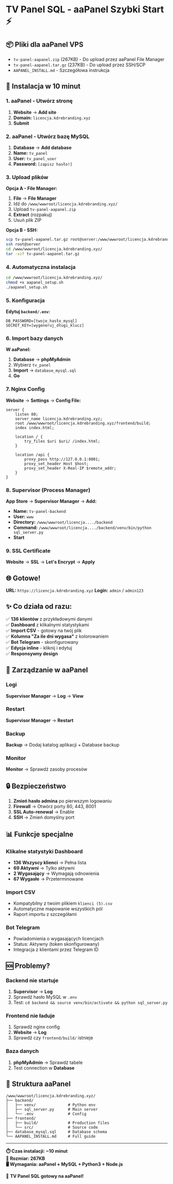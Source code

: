 # TV Panel SQL - aaPanel Szybki Start ⚡

## 📦 Pliki dla aaPanel VPS

- `tv-panel-aapanel.zip` (267KB) - Do upload przez aaPanel File Manager
- `tv-panel-aapanel.tar.gz` (237KB) - Do upload przez SSH/SCP
- `AAPANEL_INSTALL.md` - Szczegółowa instrukcja

## 🚀 Instalacja w 10 minut

### 1. aaPanel - Utwórz stronę
1. **Website** → **Add site**
2. **Domain:** `licencja.kdrebranding.xyz`
3. **Submit**

### 2. aaPanel - Utwórz bazę MySQL
1. **Database** → **Add database**
2. **Name:** `tv_panel`
3. **User:** `tv_panel_user`
4. **Password:** `[zapisz hasło!]`

### 3. Upload plików
**Opcja A - File Manager:**
1. **File** → **File Manager**
2. Idź do `/www/wwwroot/licencja.kdrebranding.xyz/`
3. Upload `tv-panel-aapanel.zip`
4. **Extract** (rozpakuj)
5. Usuń plik ZIP

**Opcja B - SSH:**
```bash
scp tv-panel-aapanel.tar.gz root@server:/www/wwwroot/licencja.kdrebranding.xyz/
ssh root@server
cd /www/wwwroot/licencja.kdrebranding.xyz/
tar -xzf tv-panel-aapanel.tar.gz
```

### 4. Automatyczna instalacja
```bash
cd /www/wwwroot/licencja.kdrebranding.xyz/
chmod +x aapanel_setup.sh
./aapanel_setup.sh
```

### 5. Konfiguracja
**Edytuj `backend/.env`:**
```
DB_PASSWORD=[twoje_hasło_mysql]
SECRET_KEY=[wygeneruj_długi_klucz]
```

### 6. Import bazy danych
**W aaPanel:**
1. **Database** → **phpMyAdmin**
2. Wybierz `tv_panel`
3. **Import** → `database_mysql.sql`
4. **Go**

### 7. Nginx Config
**Website** → **Settings** → **Config File:**
```nginx
server {
    listen 80;
    server_name licencja.kdrebranding.xyz;
    root /www/wwwroot/licencja.kdrebranding.xyz/frontend/build;
    index index.html;

    location / {
        try_files $uri $uri/ /index.html;
    }

    location /api {
        proxy_pass http://127.0.0.1:8001;
        proxy_set_header Host $host;
        proxy_set_header X-Real-IP $remote_addr;
    }
}
```

### 8. Supervisor (Process Manager)
**App Store** → **Supervisor Manager** → **Add:**
- **Name:** `tv-panel-backend`
- **User:** `www`
- **Directory:** `/www/wwwroot/licencja..../backend`
- **Command:** `/www/wwwroot/licencja..../backend/venv/bin/python sql_server.py`
- **Start**

### 9. SSL Certificate
**Website** → **SSL** → **Let's Encrypt** → **Apply**

## 🌐 Gotowe!

**URL:** `https://licencja.kdrebranding.xyz`
**Login:** `admin` / `admin123`

## ✨ Co działa od razu:

✅ **136 klientów** z przykładowymi danymi  
✅ **Dashboard** z klikalnymi statystykami  
✅ **Import CSV** - gotowy na twój plik  
✅ **Kolumna "Za ile dni wygasa"** z kolorowaniem  
✅ **Bot Telegram** - skonfigurowany  
✅ **Edycja inline** - kliknij i edytuj  
✅ **Responsywny design**  

## 🔧 Zarządzanie w aaPanel

### Logi
**Supervisor Manager** → **Log** → **View**

### Restart
**Supervisor Manager** → **Restart**

### Backup
**Backup** → Dodaj katalog aplikacji + Database backup

### Monitor
**Monitor** → Sprawdź zasoby procesów

## 🔒 Bezpieczeństwo

1. **Zmień hasło admina** po pierwszym logowaniu
2. **Firewall** → Otwórz porty 80, 443, 8001
3. **SSL Auto-renewal** → Enable
4. **SSH** → Zmień domyślny port

## 📊 Funkcje specjalne

### Klikalne statystyki Dashboard
- **136 Wszyscy klienci** → Pełna lista
- **69 Aktywni** → Tylko aktywni
- **2 Wygasający** → Wymagają odnowienia  
- **67 Wygasłe** → Przeterminowane

### Import CSV
- Kompatybilny z twoim plikiem `klienci (5).csv`
- Automatyczne mapowanie wszystkich pól
- Raport importu z szczegółami

### Bot Telegram
- Powiadomienia o wygasających licencjach
- Status: Aktywny (token skonfigurowany)
- Integracja z klientami przez Telegram ID

## 🆘 Problemy?

### Backend nie startuje
1. **Supervisor** → **Log**
2. Sprawdź hasło MySQL w `.env`
3. Test: `cd backend && source venv/bin/activate && python sql_server.py`

### Frontend nie ładuje
1. Sprawdź nginx config
2. **Website** → **Log**
3. Sprawdź czy `frontend/build/` istnieje

### Baza danych
1. **phpMyAdmin** → Sprawdź tabele
2. Test connection w **Database**

## 📁 Struktura aaPanel

```
/www/wwwroot/licencja.kdrebranding.xyz/
├── backend/
│   ├── venv/              # Python env
│   ├── sql_server.py      # Main server
│   └── .env               # Config
├── frontend/
│   ├── build/             # Production files
│   └── src/               # Source code
├── database_mysql.sql     # Database schema
└── AAPANEL_INSTALL.md     # Full guide
```

---

**⏱️ Czas instalacji: ~10 minut**  
**💾 Rozmiar: 267KB**  
**🖥️ Wymagania: aaPanel + MySQL + Python3 + Node.js**

🎉 **TV Panel SQL gotowy na aaPanel!**